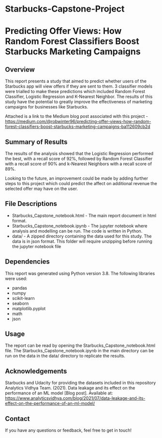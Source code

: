 # Starbucks-Capstone-Project

# Predicting Offer Views: How Random Forest Classifiers Boost Starbucks Marketing Campaigns

## Overview
This report presents a study that aimed to predict whether users of the Starbucks app will view offers if they are sent to them. 3 classifier models were trialled to make these predictions which included Random Forest Classifier, Logistic Regression and K-Nearest Neighbor. The results of this study have the potential to greatly improve the effectiveness of marketing campaigns for businesses like Starbucks.

Attached is a link to the Medium blog post associated with this project - https://medium.com/@robwinter96/predicting-offer-views-how-random-forest-classifiers-boost-starbucks-marketing-campaigns-ba112609cb2d

## Summary of Results
The results of the analysis showed that the Logistic Regression performed the best, with a recall score of 92%, followed by Random Forest Classifier with a recall score of 90% and k-Nearest Neighbors with a recall score of 89%. 

Looking to the future, an improvement could be made by adding further steps to this project which could predict the affect on additional revenue the selected offer may have on the user. 

## File Descriptions
- Starbucks_Capstone_notebook.html - The main report document in html format.
- Starbucks_Capstone_notebook.ipynb - The jupyter notebook where analysis and modelling can be run. The code is written in Python.
- data/ - A zipped directory containing the data used for this study. The data is in json format. This folder will require unzipping before running the jupyter notebook file

## Dependencies
This report was generated using Python version 3.8. The following libraries were used:

- pandas
- numpy
- scikit-learn
- seaborn
- matplotlib.pyplot
- math 
- json

## Usage
The report can be read by opening the Starbucks_Capstone_notebook.html file. The Starbucks_Capstone_notebook.ipynb in the main directory can be run on the data in the data/ directory to replicate the results.

## Acknowledgements 

Starbucks and Udacity for providing the datasets included in this repository
Analytics Vidhya Team. (2021). Data leakage and its effect on the performance of an ML model [Blog post]. Available at: https://www.analyticsvidhya.com/blog/2021/07/data-leakage-and-its-effect-on-the-performance-of-an-ml-model/

## Contact
If you have any questions or feedback, feel free to get in touch!
